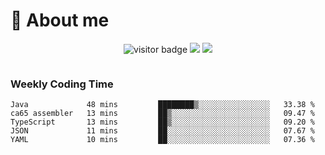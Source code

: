 <!-- ![](https://youpai.roccoshi.top/img/20200804214216.png) -->

# 🧐 About me
 
<p align="center">
<img src="https://visitor-badge.laobi.icu/badge?page_id=Lincest.Lincest&title=hits" alt="visitor badge"/>
<a href="mailto:imroccoshi@gmail.com"><img src="https://img.shields.io/badge/gmail-imroccoshi%40gmail.com-red"></a>
<a href="https://blog.roccoshi.top"><img src="https://img.shields.io/badge/blog-roccoshi-green"></a>
</p>

<div align="center">
  <img src="https://github-readme-stats.vercel.app/api?username=Lincest&show_icons=true&count_private=true&show_owner=true" alt="">
   <!-- <img src="https://github-readme-stats.vercel.app/api/wakatime?username=Moreality&v=2" alt=""/> -->
</div>

### Weekly Coding Time

<!--START_SECTION:waka-->

```text
Java             48 mins         ████████▒░░░░░░░░░░░░░░░░   33.38 %
ca65 assembler   13 mins         ██▒░░░░░░░░░░░░░░░░░░░░░░   09.47 %
TypeScript       13 mins         ██▒░░░░░░░░░░░░░░░░░░░░░░   09.20 %
JSON             11 mins         ██░░░░░░░░░░░░░░░░░░░░░░░   07.67 %
YAML             10 mins         ██░░░░░░░░░░░░░░░░░░░░░░░   07.36 %
```

<!--END_SECTION:waka-->


